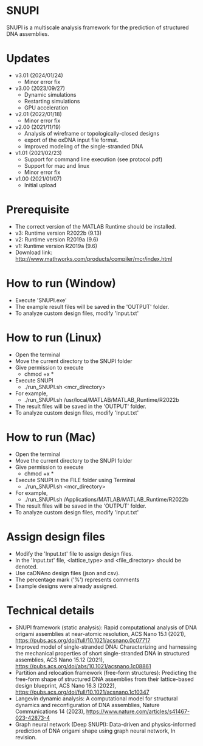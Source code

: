 # SNUPI
  SNUPI is a multiscale analysis framework for the prediction of structured DNA assemblies.


# Updates
  - v3.01 (2024/01/24)
	* Minor error fix
  - v3.00 (2023/09/27)
	* Dynamic simulations
	* Restarting simulations
	* GPU acceleration
  - v2.01 (2022/01/18)
	* Minor error fix
  - v2.00 (2021/11/19)
	* Analysis of wireframe or topologically-closed designs
	* export of the oxDNA input file format.
	* Improved modeling of the single-stranded DNA
  - v1.01 (2021/02/23)
	* Support for command line execution (see protocol.pdf)
	* Support for mac and linux
	* Minor error fix
  - v1.00 (2021/01/07)
	* Initial upload


# Prerequisite
  - The correct version of the MATLAB Runtime should be installed.
  - v3: Runtime version R2022b (9.13)
  - v2: Runtime version R2019a (9.6)
  - v1: Runtime version R2019a (9.6)
  - Download link: http://www.mathworks.com/products/compiler/mcr/index.html


# How to run (Window)
  - Execute 'SNUPI.exe'
  - The example result files will be saved in the 'OUTPUT' folder.
  - To analyze custom design files, modify 'Input.txt'


# How to run (Linux)
- Open the terminal
- Move the current directory to the SNUPI folder
- Give permission to execute
	* chmod +x *
- Execute SNUPI
	* ./run_SNUPI.sh <mcr_directory>
- For example,
	* ./run_SNUPI.sh /usr/local/MATLAB/MATLAB_Runtime/R2022b
- The result files will be saved in the 'OUTPUT' folder.
- To analyze custom design files, modify 'Input.txt'


# How to run (Mac)
- Open the terminal
- Move the current directory to the SNUPI folder
- Give permission to execute
	* chmod +x *
- Execute SNUPI in the FILE folder using Terminal
	* ./run_SNUPI.sh <mcr_directory>
- For example,
	* ./run_SNUPI.sh /Applications/MATLAB/MATLAB_Runtime/R2022b
- The result files will be saved in the 'OUTPUT' folder.
- To analyze custom design files, modify 'Input.txt'

  
# Assign design files
  - Modify the 'Input.txt' file to assign design files.
  - In the 'Input.txt' file, <lattice_type> and <file_directory> should be denoted.
  - Use caDNAno design files (json and csv).
  - The percentage mark ('%') represents comments
  - Example designs were already assigned.
    

# Technical details
  - SNUPI framework (static analysis): Rapid computational analysis of DNA origami assemblies at near-atomic resolution, ACS Nano 15.1 (2021), https://pubs.acs.org/doi/full/10.1021/acsnano.0c07717
  - Improved model of single-stranded DNA: Characterizing and harnessing the mechanical properties of short single-stranded DNA in structured assemblies, ACS Nano 15.12 (2021), https://pubs.acs.org/doi/abs/10.1021/acsnano.1c08861
  - Partition and relocation framework (free-form structures): Predicting the free-form shape of structured DNA assemblies from their lattice-based design blueprint, ACS Nano 16.3 (2022), https://pubs.acs.org/doi/full/10.1021/acsnano.1c10347
  - Langevin dynamic analysis: A computational model for structural dynamics and reconfiguration of DNA assemblies, Nature Communications 14 (2023), https://www.nature.com/articles/s41467-023-42873-4
  - Graph neural network (Deep SNUPI): Data-driven and physics-informed prediction of DNA origami shape using graph neural network, In revision.
  
  

